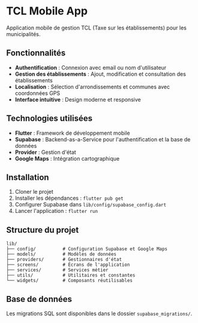 # TCL Mobile App

Application mobile de gestion TCL (Taxe sur les établissements) pour les municipalités.

## Fonctionnalités

- **Authentification** : Connexion avec email ou nom d'utilisateur
- **Gestion des établissements** : Ajout, modification et consultation des établissements
- **Localisation** : Sélection d'arrondissements et communes avec coordonnées GPS
- **Interface intuitive** : Design moderne et responsive

## Technologies utilisées

- **Flutter** : Framework de développement mobile
- **Supabase** : Backend-as-a-Service pour l'authentification et la base de données
- **Provider** : Gestion d'état
- **Google Maps** : Intégration cartographique

## Installation

1. Cloner le projet
2. Installer les dépendances : `flutter pub get`
3. Configurer Supabase dans `lib/config/supabase_config.dart`
4. Lancer l'application : `flutter run`

## Structure du projet

```
lib/
├── config/          # Configuration Supabase et Google Maps
├── models/          # Modèles de données
├── providers/       # Gestionnaires d'état
├── screens/         # Écrans de l'application
├── services/        # Services métier
├── utils/           # Utilitaires et constantes
└── widgets/         # Composants réutilisables
```

## Base de données

Les migrations SQL sont disponibles dans le dossier `supabase_migrations/`.